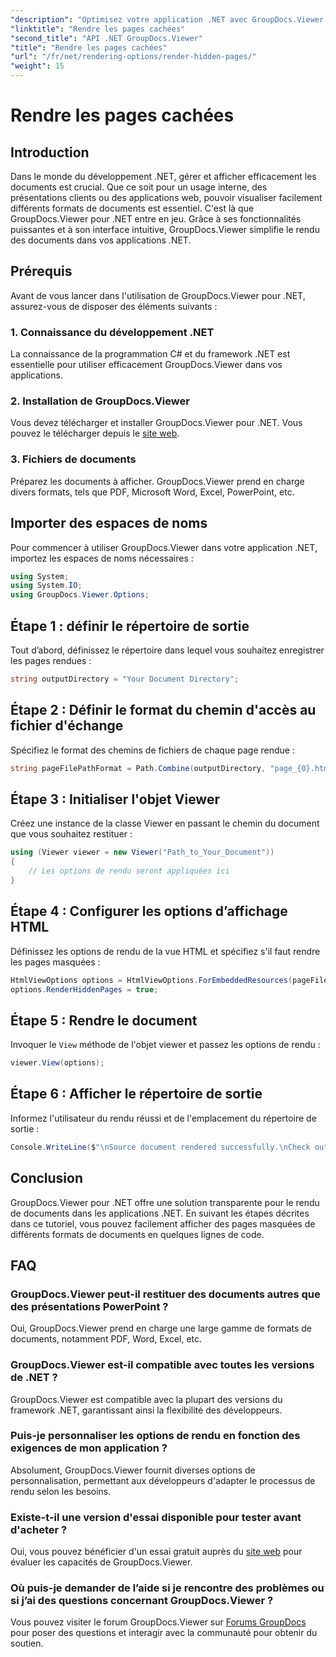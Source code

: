 ```yaml
---
"description": "Optimisez votre application .NET avec GroupDocs.Viewer pour un rendu fluide de vos documents. Suivez notre guide étape par étape pour afficher facilement les pages masquées."
"linktitle": "Rendre les pages cachées"
"second_title": "API .NET GroupDocs.Viewer"
"title": "Rendre les pages cachées"
"url": "/fr/net/rendering-options/render-hidden-pages/"
"weight": 15
---
```


# Rendre les pages cachées

## Introduction
Dans le monde du développement .NET, gérer et afficher efficacement les documents est crucial. Que ce soit pour un usage interne, des présentations clients ou des applications web, pouvoir visualiser facilement différents formats de documents est essentiel. C'est là que GroupDocs.Viewer pour .NET entre en jeu. Grâce à ses fonctionnalités puissantes et à son interface intuitive, GroupDocs.Viewer simplifie le rendu des documents dans vos applications .NET.
## Prérequis
Avant de vous lancer dans l'utilisation de GroupDocs.Viewer pour .NET, assurez-vous de disposer des éléments suivants :
### 1. Connaissance du développement .NET
La connaissance de la programmation C# et du framework .NET est essentielle pour utiliser efficacement GroupDocs.Viewer dans vos applications.
### 2. Installation de GroupDocs.Viewer
Vous devez télécharger et installer GroupDocs.Viewer pour .NET. Vous pouvez le télécharger depuis le [site web](https://releases.groupdocs.com/viewer/net/).
### 3. Fichiers de documents
Préparez les documents à afficher. GroupDocs.Viewer prend en charge divers formats, tels que PDF, Microsoft Word, Excel, PowerPoint, etc.

## Importer des espaces de noms
Pour commencer à utiliser GroupDocs.Viewer dans votre application .NET, importez les espaces de noms nécessaires :
```csharp
using System;
using System.IO;
using GroupDocs.Viewer.Options;
```
## Étape 1 : définir le répertoire de sortie
Tout d’abord, définissez le répertoire dans lequel vous souhaitez enregistrer les pages rendues :
```csharp
string outputDirectory = "Your Document Directory";
```
## Étape 2 : Définir le format du chemin d'accès au fichier d'échange
Spécifiez le format des chemins de fichiers de chaque page rendue :
```csharp
string pageFilePathFormat = Path.Combine(outputDirectory, "page_{0}.html");
```
## Étape 3 : Initialiser l'objet Viewer
Créez une instance de la classe Viewer en passant le chemin du document que vous souhaitez restituer :
```csharp
using (Viewer viewer = new Viewer("Path_to_Your_Document"))
{
    // Les options de rendu seront appliquées ici
}
```
## Étape 4 : Configurer les options d’affichage HTML
Définissez les options de rendu de la vue HTML et spécifiez s'il faut rendre les pages masquées :
```csharp
HtmlViewOptions options = HtmlViewOptions.ForEmbeddedResources(pageFilePathFormat);
options.RenderHiddenPages = true;
```
## Étape 5 : Rendre le document
Invoquer le `View` méthode de l'objet viewer et passez les options de rendu :
```csharp
viewer.View(options);
```
## Étape 6 : Afficher le répertoire de sortie
Informez l'utilisateur du rendu réussi et de l'emplacement du répertoire de sortie :
```csharp
Console.WriteLine($"\nSource document rendered successfully.\nCheck output in {outputDirectory}.");
```

## Conclusion
GroupDocs.Viewer pour .NET offre une solution transparente pour le rendu de documents dans les applications .NET. En suivant les étapes décrites dans ce tutoriel, vous pouvez facilement afficher des pages masquées de différents formats de documents en quelques lignes de code.
## FAQ
### GroupDocs.Viewer peut-il restituer des documents autres que des présentations PowerPoint ?
Oui, GroupDocs.Viewer prend en charge une large gamme de formats de documents, notamment PDF, Word, Excel, etc.
### GroupDocs.Viewer est-il compatible avec toutes les versions de .NET ?
GroupDocs.Viewer est compatible avec la plupart des versions du framework .NET, garantissant ainsi la flexibilité des développeurs.
### Puis-je personnaliser les options de rendu en fonction des exigences de mon application ?
Absolument, GroupDocs.Viewer fournit diverses options de personnalisation, permettant aux développeurs d'adapter le processus de rendu selon les besoins.
### Existe-t-il une version d'essai disponible pour tester avant d'acheter ?
Oui, vous pouvez bénéficier d'un essai gratuit auprès du [site web](https://releases.groupdocs.com/) pour évaluer les capacités de GroupDocs.Viewer.
### Où puis-je demander de l’aide si je rencontre des problèmes ou si j’ai des questions concernant GroupDocs.Viewer ?
Vous pouvez visiter le forum GroupDocs.Viewer sur [Forums GroupDocs](https://forum.groupdocs.com/c/viewer/9) pour poser des questions et interagir avec la communauté pour obtenir du soutien.